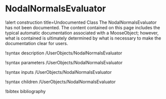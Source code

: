<!-- MOOSE Documentation Stub: Remove this when content is added. -->

# NodalNormalsEvaluator

!alert construction title=Undocumented Class
The NodalNormalsEvaluator has not been documented. The content contained on this page includes the
typical automatic documentation associated with a MooseObject; however, what is contained is
ultimately determined by what is necessary to make the documentation clear for users.

!syntax description /UserObjects/NodalNormalsEvaluator

!syntax parameters /UserObjects/NodalNormalsEvaluator

!syntax inputs /UserObjects/NodalNormalsEvaluator

!syntax children /UserObjects/NodalNormalsEvaluator

!bibtex bibliography
